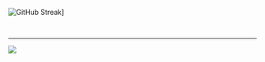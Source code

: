 
![GitHub Streak](https://github-readme-streak-stats.herokuapp.com/?user=archely1&theme=dark)]

<br>
<hr>

![](https://komarev.com/ghpvc/?username=archely&color=blue)



